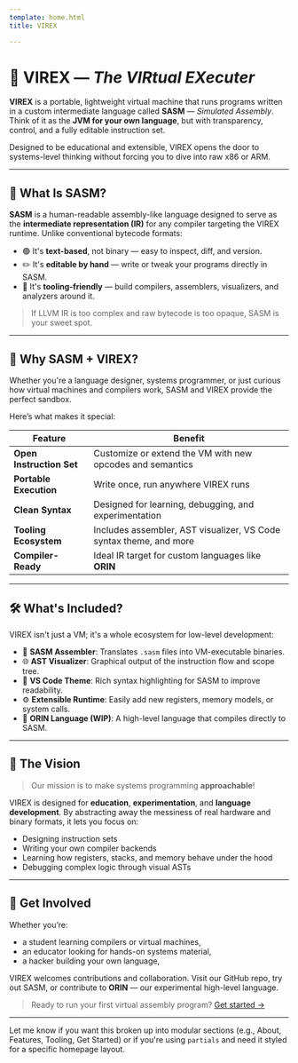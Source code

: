 ```yaml
---
template: home.html
title: VIREX

---
```



# 🧬 **VIREX** — *The VIRtual EXecuter*

**VIREX** is a portable, lightweight virtual machine that runs programs written in a custom intermediate language called **SASM** — *Simulated Assembly*. Think of it as the **JVM for your own language**, but with transparency, control, and a fully editable instruction set.

Designed to be educational and extensible, VIREX opens the door to systems-level thinking without forcing you to dive into raw x86 or ARM.

---

## 🧭 What Is SASM?

**SASM** is a human-readable assembly-like language designed to serve as the **intermediate representation (IR)** for any compiler targeting the VIREX runtime. Unlike conventional bytecode formats:

* 🟢 It's **text-based**, not binary — easy to inspect, diff, and version.
* ✏️ It's **editable by hand** — write or tweak your programs directly in SASM.
* 🧩 It's **tooling-friendly** — build compilers, assemblers, visualizers, and analyzers around it.

> If LLVM IR is too complex and raw bytecode is too opaque, SASM is your sweet spot.

---

## 🧠 Why SASM + VIREX?

Whether you're a language designer, systems programmer, or just curious how virtual machines and compilers work, SASM and VIREX provide the perfect sandbox.

Here’s what makes it special:

| Feature                  | Benefit                                                            |
| ------------------------ | ------------------------------------------------------------------ |
| **Open Instruction Set** | Customize or extend the VM with new opcodes and semantics          |
| **Portable Execution**   | Write once, run anywhere VIREX runs                                |
| **Clean Syntax**         | Designed for learning, debugging, and experimentation              |
| **Tooling Ecosystem**    | Includes assembler, AST visualizer, VS Code syntax theme, and more |
| **Compiler-Ready**       | Ideal IR target for custom languages like **ORIN**                 |

---

## 🛠️ What's Included?

VIREX isn't just a VM; it's a whole ecosystem for low-level development:

* 🧾 **SASM Assembler**: Translates `.sasm` files into VM-executable binaries.
* 🌐 **AST Visualizer**: Graphical output of the instruction flow and scope tree.
* 🎨 **VS Code Theme**: Rich syntax highlighting for SASM to improve readability.
* ⚙️ **Extensible Runtime**: Easily add new registers, memory models, or system calls.
* 🧪 **ORIN Language (WIP)**: A high-level language that compiles directly to SASM.

---

## 🔮 The Vision

> Our mission is to make systems programming **approachable**!

VIREX is designed for **education**, **experimentation**, and **language development**. By abstracting away the messiness of real hardware and binary formats, it lets you focus on:

* Designing instruction sets
* Writing your own compiler backends
* Learning how registers, stacks, and memory behave under the hood
* Debugging complex logic through visual ASTs

---

## 🤝 Get Involved

Whether you’re:

* a student learning compilers or virtual machines,
* an educator looking for hands-on systems material,
* a hacker building your own language,

VIREX welcomes contributions and collaboration. Visit our GitHub repo, try out SASM, or contribute to **ORIN** — our experimental high-level language.

> Ready to run your first virtual assembly program? [Get started →](Getting-Started.md#SETUP-ON-LINUX)

---

Let me know if you want this broken up into modular sections (e.g., About, Features, Tooling, Get Started) or if you're using `partials` and need it styled for a specific homepage layout.
